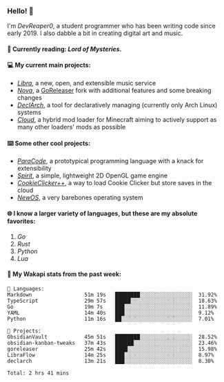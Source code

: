 ### Hello! 👋

I'm _DevReaper0_, a student programmer who has been writing code since early 2019. I also dabble a bit in creating digital art and music.

#### 📖 Currently reading: *Lord of Mysteries*.

#### 💻 My current main projects:

-   _[Libra](https://github.com/LibraMusic)_, a new, open, and extensible music service
-   _[Nova](https://github.com/LibraMusic/Nova)_, a [GoReleaser](https://github.com/goreleaser/goreleaser) fork with additional features and some breaking changes
-   _[DeclArch](https://github.com/DevReaper0/declarch)_, a tool for declaratively managing (currently only Arch Linux) systems
-   _[Cloud](https://github.com/CloudLoaderMC/CloudLoader)_, a hybrid mod loader for Minecraft aiming to actively support as many other loaders' mods as possible

#### ⌨️ Some other cool projects:

-   _[ParaCode](https://github.com/ParaCodeLang/ParaCode)_, a prototypical programming language with a knack for extensibility
-   _[Spirit](https://gitlab.com/DevReaper0/SpiritEngine)_, a simple, lightweight 2D OpenGL game engine
-   _[CookieClicker++](https://github.com/DevReaper0/CookieClickerPlusPlus)_, a way to load Cookie Clicker but store saves in the cloud
-   _[NewOS](https://github.com/DevReaper0/NewOS)_, a very barebones operating system

#### 🌐 I know a larger variety of languages, but these are my absolute favorites:

1. _Go_
2. _Rust_
3. _Python_
4. _Lua_

#### 📡 My Wakapi stats from the past week:

```text
💾 Languages:
Markdown                 51m 19s   ████████░░░░░░░░░░░░░░░░░  31.92%
TypeScript               29m 57s   █████░░░░░░░░░░░░░░░░░░░░  18.63%
Go                       19m 7s    ███░░░░░░░░░░░░░░░░░░░░░░  11.89%
YAML                     14m 40s   ███░░░░░░░░░░░░░░░░░░░░░░  9.12%
Python                   11m 16s   ██░░░░░░░░░░░░░░░░░░░░░░░  7.01%

💼 Projects:
ObsidianVault            45m 51s   ████████░░░░░░░░░░░░░░░░░  28.52%
obsidian-kanban-tweaks   37m 43s   ██████░░░░░░░░░░░░░░░░░░░  23.46%
goreleaser               25m 42s   ████░░░░░░░░░░░░░░░░░░░░░  15.98%
LibraFlow                14m 25s   ███░░░░░░░░░░░░░░░░░░░░░░  8.97%
declarch                 13m 21s   ███░░░░░░░░░░░░░░░░░░░░░░  8.30%

Total: 2 hrs 41 mins
```
